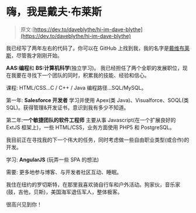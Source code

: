 # 嗨，我是戴夫·布莱斯

> 原文:[https://dev.to/daveblythe/hi-im-dave-blythe](https://dev.to/daveblythe/hi-im-dave-blythe)

我已经写了两年左右的代码了。你可以在 GitHub 上找到我，我的名字是[戴维布莱斯](https://github.com/DaveBlythe)，尽管我才刚刚开始。

**AAS:编程**和 **BS:计算机科学**(独立学习)。
我已经担任了两个全职的发展职位，现在我要在寻找下一个团队的同时，积累我的技能、经验和信心。

课程:
HTML/CSS...C / C++ / Java 编程路径...SQL/MySQL。

第一年: **Salesforce 开发者**
学习并使用 Apex(类 Java)、Visualforce、SOQL(类 SQL)。获得管理&开发证书，意识到我有多少不知道。

第二年:**一个敏捷团队的软件工程师**
主要从事 Javascript(在一个扩展良好的 ExtJS 框架上)，一些 HTML/CSS，业务方面使用 PHP5 和 PostgreSQL。

我目前正在寻找我的下一个伟大的任务，同时考虑做一些自由职业类型(或合作)的开发。

学习:
**AngularJS** (玩弄一些 SPA 的想法)

需要:
更多地参与博客、与开发者社区互动、睡眠。

我住在纽约的罗切斯特，在那里我喜欢骑自行车和户外活动。狗家伙，音乐家(鼓，吉他，贝斯)，美国海军退伍军人，整体极客。

很高兴见到你！